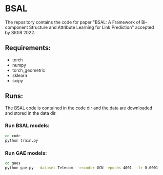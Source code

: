 # BSAL
The repository contains the code for paper "BSAL: A Framework of Bi-component Structure and Attribute Learning for Link Prediction" accepted by SIGIR 2022.


## Requirements:
* torch
* numpy
* torch_geometric
* sklearn
* scipy


## Runs:
The BSAL code is contained in the code dir and the data are downloaded and stored in the data dir.
### Run BSAL models:
  ```bash
  cd code
  python train.py 
  ```

### Run GAE models:
 ```bash
 cd gaes
 python gae.py --dataset Telecom --encoder GCN -epochs 4001 --lr 0.0001 --val_ratio 0.05 --test_ratio 0.10 --patience 200
 ```



